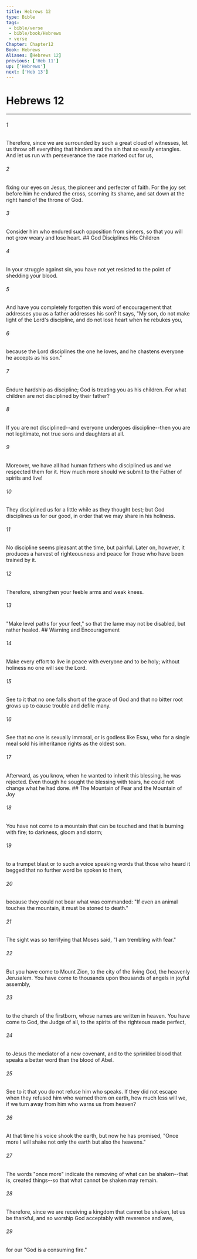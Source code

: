 ```yaml
---
title: Hebrews 12
type: Bible
tags:
 - bible/verse
 - bible/book/Hebrews
 - verse
Chapter: Chapter12
Book: Hebrews
Aliases: [Hebrews 12]
previous: ['Heb 11']
up: ['Hebrews']
next: ['Heb 13']
---
```

# Hebrews 12

***


###### 1 
Therefore, since we are surrounded by such a great cloud of witnesses, let us throw off everything that hinders and the sin that so easily entangles. And let us run with perseverance the race marked out for us, 

###### 2 
fixing our eyes on Jesus, the pioneer and perfecter of faith. For the joy set before him he endured the cross, scorning its shame, and sat down at the right hand of the throne of God. 

###### 3 
Consider him who endured such opposition from sinners, so that you will not grow weary and lose heart. ## God Disciplines His Children 

###### 4 
In your struggle against sin, you have not yet resisted to the point of shedding your blood. 

###### 5 
And have you completely forgotten this word of encouragement that addresses you as a father addresses his son? It says, "My son, do not make light of the Lord's discipline, and do not lose heart when he rebukes you, 

###### 6 
because the Lord disciplines the one he loves, and he chastens everyone he accepts as his son." 

###### 7 
Endure hardship as discipline; God is treating you as his children. For what children are not disciplined by their father? 

###### 8 
If you are not disciplined--and everyone undergoes discipline--then you are not legitimate, not true sons and daughters at all. 

###### 9 
Moreover, we have all had human fathers who disciplined us and we respected them for it. How much more should we submit to the Father of spirits and live! 

###### 10 
They disciplined us for a little while as they thought best; but God disciplines us for our good, in order that we may share in his holiness. 

###### 11 
No discipline seems pleasant at the time, but painful. Later on, however, it produces a harvest of righteousness and peace for those who have been trained by it. 

###### 12 
Therefore, strengthen your feeble arms and weak knees. 

###### 13 
"Make level paths for your feet," so that the lame may not be disabled, but rather healed. ## Warning and Encouragement 

###### 14 
Make every effort to live in peace with everyone and to be holy; without holiness no one will see the Lord. 

###### 15 
See to it that no one falls short of the grace of God and that no bitter root grows up to cause trouble and defile many. 

###### 16 
See that no one is sexually immoral, or is godless like Esau, who for a single meal sold his inheritance rights as the oldest son. 

###### 17 
Afterward, as you know, when he wanted to inherit this blessing, he was rejected. Even though he sought the blessing with tears, he could not change what he had done. ## The Mountain of Fear and the Mountain of Joy 

###### 18 
You have not come to a mountain that can be touched and that is burning with fire; to darkness, gloom and storm; 

###### 19 
to a trumpet blast or to such a voice speaking words that those who heard it begged that no further word be spoken to them, 

###### 20 
because they could not bear what was commanded: "If even an animal touches the mountain, it must be stoned to death." 

###### 21 
The sight was so terrifying that Moses said, "I am trembling with fear." 

###### 22 
But you have come to Mount Zion, to the city of the living God, the heavenly Jerusalem. You have come to thousands upon thousands of angels in joyful assembly, 

###### 23 
to the church of the firstborn, whose names are written in heaven. You have come to God, the Judge of all, to the spirits of the righteous made perfect, 

###### 24 
to Jesus the mediator of a new covenant, and to the sprinkled blood that speaks a better word than the blood of Abel. 

###### 25 
See to it that you do not refuse him who speaks. If they did not escape when they refused him who warned them on earth, how much less will we, if we turn away from him who warns us from heaven? 

###### 26 
At that time his voice shook the earth, but now he has promised, "Once more I will shake not only the earth but also the heavens." 

###### 27 
The words "once more" indicate the removing of what can be shaken--that is, created things--so that what cannot be shaken may remain. 

###### 28 
Therefore, since we are receiving a kingdom that cannot be shaken, let us be thankful, and so worship God acceptably with reverence and awe, 

###### 29 
for our "God is a consuming fire." 
